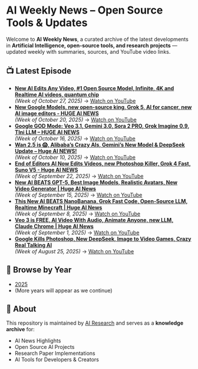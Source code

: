 # AI Weekly News – Open Source Tools & Updates

Welcome to **AI Weekly News**, a curated archive of the latest developments in **Artificial Intelligence, open-source tools, and research projects** — updated weekly with summaries, sources, and YouTube video links.

## 📺 Latest Episode
- **[New AI Edits Any Video, #1 Open Source Model, Infinite, 4K and Realtime AI videos, quantum chip](videos/2025/oct-new-ai-edits-any-video-open-source-king/README.md)**  
  _(Week of October 27, 2025)_ → [Watch on YouTube](https://youtu.be/o4MwIVJ_QbU)
- **[New Google Models, new open-source king, Grok 5, AI for cancer, new AI image editors - HUGE AI NEWS](videos/2025/oct-new-google-models-grok-5-ai-cancer/README.md)**  
  _(Week of October 20, 2025)_ → [Watch on YouTube](https://youtu.be/2SZ9tiH_TCo)
- **[Google GOD Mode: Veo 3.1, Gemini 3.0, Sora 2 PRO, Grok Imagine 0.9, TIni LLM – HUGE AI NEWS](videos/2025/oct-google-god-mode-veo-3-1-gemini-3-0/README.md)**  
  _(Week of October 16, 2025)_ → [Watch on YouTube](https://youtu.be/NIs6CBmr9TE)
- **[Wan 2.5 is 😱, Alibaba’s Crazy AIs, Gemini’s New Model & DeepSeek Update – Huge AI NEWS!](videos/2025/oct-wan-2-5-alibabas-crazy-ais-gemini-update/README.md)**  
  _(Week of October 10, 2025)_ → [Watch on YouTube](https://youtu.be/ENTC2MYs7ao)
- **[End of Editors AI Now Edits Videos, new Photoshop Killer, Grok 4 Fast, Suno V5 - Huge AI NEWS](videos/2025/sep-end-of-editors-ai-now-edits-videos/README.md)**  
  _(Week of September 22, 2025)_ → [Watch on YouTube](https://youtu.be/9LfD6Xd2vyU)
- **[New AI BEATS GPT-5, Best Image Models, Realistic Avatars, New Video Generator | Huge AI News](videos/2025/sep-new-ai-beats-gpt5-best-image-models/README.md)**  
  _(Week of September 15, 2025)_ → [Watch on YouTube](https://youtu.be/GWL6sS13aok)
- **[This New AI BEATS NanoBanana, Grok Fast Code, Open-Source LLM, Realtime Minecraft | Huge AI News](videos/2025/sep-new-ai-beats-nanobanana-grok-fast-code/README.md)**  
  _(Week of September 8, 2025)_ → [Watch on YouTube](https://youtu.be/V2NCJ1iNzDU)
- **[Veo 3 is FREE, AI Video With Audio, Animate Anyone, new LLM, Claude Chrome | Huge AI News](videos/2025/sep-veo3-free-ai-video-audio/README.md)**  
  _(Week of September 1, 2025)_ → [Watch on YouTube](https://youtu.be/RSaeCq7G6Y4)
- **[Google Kills Photoshop, New DeepSeek, Image to Video Games, Crazy Real Talking AI](videos/2025/aug-google-kills-photoshop-deepseek-v3/README.md)**  
  _(Week of August 25, 2025)_ → [Watch on YouTube](https://youtu.be/Zms6dljJguo)

## 🔎 Browse by Year
- [2025](videos/2025/)
- (More years will appear as we continue)

## 🚀 About
This repository is maintained by [AI Research](https://x.com/airesearch_ai) and serves as a **knowledge archive** for:
- AI News Highlights
- Open Source AI Projects
- Research Paper Implementations
- AI Tools for Developers & Creators

